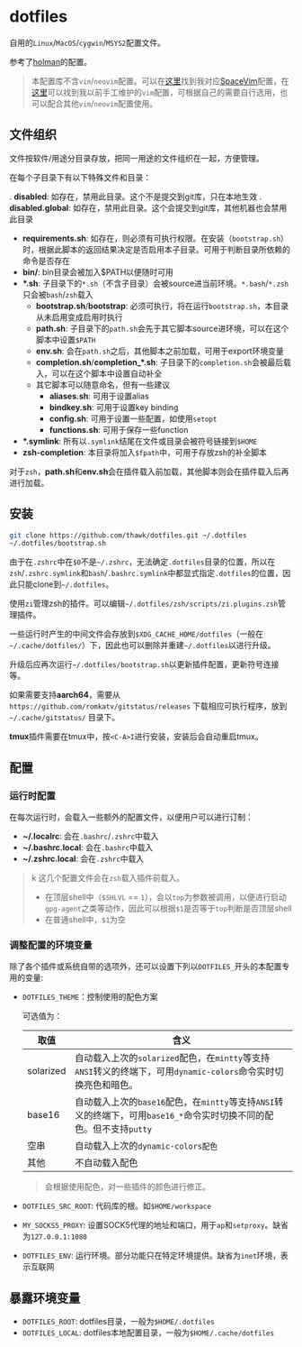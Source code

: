 # dotfiles

自用的``Linux``/``MacOS``/``cygwin``/``MSYS2``配置文件。

参考了[holman](https://github.com/holman/dotfiles)的配置。

> 本配置库不含``vim``/``neovim``配置。可以在[这里](https://github.com/thawk/dotspacevim)找到我对应[SpaceVim](https://spacevim.org)配置，在[这里](https://github.com/thawk/dotvim)可以找到我以前手工维护的``vim``配置，可根据自己的需要自行选用，也可以配合其他``vim``/``neovim``配置使用。

## 文件组织

文件按软件/用途分目录存放，把同一用途的文件组织在一起，方便管理。

在每个子目录下有以下特殊文件和目录：

. **disabled**: 如存在，禁用此目录。这个不是提交到git库，只在本地生效
. **disabled.global**: 如存在，禁用此目录。这个会提交到git库，其他机器也会禁用此目录
- **requirements.sh**: 如存在，则必须有可执行权限。在安装（``bootstrap.sh``）时，根据此脚本的返回结果决定是否启用本子目录。可用于判断目录所依赖的命令是否存在
- **bin/**: bin目录会被加入$PATH以便随时可用
- **\*.sh**: 子目录下的``*.sh``（不含子目录）会被source进当前环境。``*.bash``/``*.zsh``只会被``bash``/``zsh``载入
    - **bootstrap.sh**/**bootstrap**: 必须可执行，将在运行``bootstrap.sh``，本目录从未启用变成启用时执行
    - **path.sh**: 子目录下的``path.sh``会先于其它脚本source进环境，可以在这个脚本中设置``$PATH``
    - **env.sh**: 会在``path.sh``之后，其他脚本之前加载，可用于export环境变量
    - **completion.sh**/**completion\_*.sh**: 子目录下的``completion.sh``会被最后载入，可以在这个脚本中设置自动补全
    - 其它脚本可以随意命名，但有一些建议
        - **aliases.sh**: 可用于设置alias
        - **bindkey.sh**: 可用于设置key binding
        - **config.sh**: 可用于设置一些配置，如使用``setopt``
        - **functions.sh**: 可用于保存一些function
- **\*.symlink**: 所有以``.symlink``结尾在文件或目录会被符号链接到``$HOME``
- **zsh-completion**: 本目录将加入``$fpath``中，可用于存放zsh的补全脚本

对于``zsh``，**path.sh**和**env.sh**会在插件载入前加载，其他脚本则会在插件载入后再进行加载。

## 安装

```sh
git clone https://github.com/thawk/dotfiles.git ~/.dotfiles
~/.dotfiles/bootstrap.sh
```

由于在``.zshrc``中在``$0``不是``~/.zshrc``，无法确定``.dotfiles``目录的位置，所以在``zsh``/``.zshrc.symlink``和``bash``/``.bashrc.symlink``中都显式指定``.dotfiles``的位置，因此只能clone到``~/.dotfiles``。

使用``zi``管理zsh的插件。可以编辑``~/.dotfiles/zsh/scripts/zi.plugins.zsh``管理插件。

一些运行时产生的中间文件会存放到``$XDG_CACHE_HOME/dotfiles``（一般在``~/.cache/dotfiles/``）下，因此也可以删除并重建``~/.dotfiles``以进行升级。

升级后应再次运行``~/.dotfiles/bootstrap.sh``以更新插件配置，更新符号连接等。

如果需要支持**aarch64**，需要从 `https://github.com/romkatv/gitstatus/releases` 下载相应可执行程序，放到 ``~/.cache/gitstatus/`` 目录下。

**tmux**插件需要在tmux中，按`<C-A>I`进行安装，安装后会自动重启tmux。

## 配置

### 运行时配置

在每次运行时，会载入一些额外的配置文件，以便用户可以进行订制：

* **~/.localrc**: 会在``.bashrc``/``.zshrc``中载入
* **~/.bashrc.local**: 会在``.bashrc``中载入
* **~/.zshrc.local**: 会在``.zshrc``中载入

> k 这几个配置文件会在``zsh``载入插件前载入。
> - 在顶层shell中（``$SHLVL`` == ``1``），会以``top``为参数被调用，以便进行启动``gpg-agent``之类等动作，因此可以根据``$1``是否等于``top``判断是否顶层shell
> - 在普通shell中，``$1``为空

### 调整配置的环境变量

除了各个插件或系统自带的选项外，还可以设置下列以``DOTFILES_``开头的本配置专用的变量:

* ``DOTFILES_THEME``：控制使用的配色方案

  可选值为：
  
  | 取值      | 含义|
  |-----------|---------------------------------------------------------------------------------------------------------------------------------|
  | solarized | 自动载入上次的``solarized``配色，在``mintty``等支持``ANSI``转义的终端下，可用``dynamic-colors``命令实时切换亮色和暗色。         |
  | base16    | 自动载入上次的``base16``配色，在``mintty``等支持``ANSI``转义的终端下，可用``base16_*``命令实时切换不同的配色。但不支持``putty`` |
  | 空串      | 自动载入上次的``dynamic-colors配色``                                                                                            |
  | 其他      | 不自动载入配色                                                                                                                  |

  > 会根据使用配色，对一些插件的颜色进行修正。

* ``DOTFILES_SRC_ROOT``: 代码库的根。如``$HOME/workspace``
* ``MY_SOCKS5_PROXY``: 设置SOCK5代理的地址和端口，用于``ap``和``setproxy``。缺省为``127.0.0.1:1080``
* ``DOTFILES_ENV``: 运行环境。部分功能只在特定环境提供。缺省为`inet`环境，表示互联网

## 暴露环境变量

* ``DOTFILES_ROOT``: dotfiles目录，一般为`$HOME/.dotfiles`
* ``DOTFILES_LOCAL``: dotfiles本地配置目录，一般为`$HOME/.cache/dotfiles`

